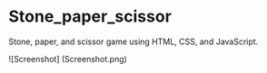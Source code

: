 # Stone_paper_scissor
Stone, paper, and scissor game using HTML, CSS, and JavaScript.

![Screenshot] (Screenshot.png)
